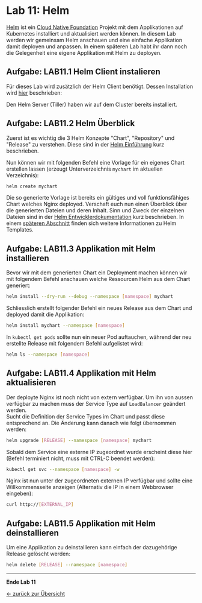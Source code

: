 # Lab 11: Helm

[Helm](https://github.com/helm/helm) ist ein [Cloud Native Foundation](https://www.cncf.io/) Projekt mit
dem Applikationen auf Kubernetes installiert und aktualisiert werden können.
In diesem Lab werden wir gemeinsam Helm anschauen und eine einfache Applikation damit deployen und anpassen.
In einem späteren Lab habt ihr dann noch die Gelegenheit eine eigene Applikation mit Helm zu deployen.

## Aufgabe: LAB11.1 Helm Client instalieren

Für dieses Lab wird zusätzlich der Helm Client benötigt. Dessen Installation wird
[hier](https://docs.helm.sh/using_helm/#installing-the-helm-client) beschrieben:

Den Helm Server (Tiller) haben wir auf dem Cluster bereits installiert.

## Aufgabe: LAB11.2 Helm Überblick

Zuerst ist es wichtig die 3 Helm Konzepte "Chart", "Repository" und "Release" zu verstehen.
Diese sind in der [Helm Einführung](https://docs.helm.sh/using_helm/#three-big-concepts) kurz beschrieben.

Nun können wir mit folgenden Befehl eine Vorlage für ein eigenes Chart erstellen lassen
(erzeugt Unterverzeichnis `mychart` im aktuellen Verzeichnis):

```sh
helm create mychart
```

Die so generierte Vorlage ist bereits ein gültiges und voll funktionsfähiges Chart
welches Nginx deployed.
Verschaft euch nun einen Überblick über die generierten Dateien und deren Inhalt.
Sinn und Zweck der einzelnen Dateien sind in der [Helm Entwicklerdokumentation](https://docs.helm.sh/developing_charts/#the-chart-file-structure) kurz beschrieben.
In einem [späteren Abschnitt](https://docs.helm.sh/developing_charts/#templates-and-values) finden
sich weitere Informationen zu Helm Templates.

## Aufgabe: LAB11.3 Applikation mit Helm installieren

Bevor wir mit dem generierten Chart ein Deployment machen können wir mit folgendem Befehl
anschauen welche Ressourcen Helm aus dem Chart generiert:

```sh
helm install --dry-run --debug --namespace [namespace] mychart
```

Schliesslich erstellt folgender Befehl ein neues Release aus dem Chart und deployed damit die Applikation:
```sh
helm install mychart --namespace [namespace]
```

In `kubectl get pods` sollte nun ein neuer Pod auftauchen, während der neu erstellte
Release mit folgendem Befehl aufgelistet wird:

```sh
helm ls --namespace [namespace]
```

## Aufgabe: LAB11.4 Applikation mit Helm aktualisieren

Der deployte Nginx ist noch nicht von extern verfügbar. Um ihn
von aussen verfügbar zu machen muss der Service Type auf
`LoadBalancer` geändert werden.  
Sucht die Definition der Service Types im Chart und passt diese
entsprechend an. Die Änderung kann danach wie folgt übernommen werden:

```sh
helm upgrade [RELEASE] --namespace [namespace] mychart
```

Sobald dem Service eine externe IP zugeordnet wurde erscheint diese hier (Befehl terminiert nicht, muss mit CTRL-C beendet werden):

```sh
kubectl get svc --namespace [namespace] -w
```

Nginx ist nun unter der zugeordneten externen IP verfügbar und sollte eine Willkommensseite anzeigen (Alternativ die IP in einem Webbrowser eingeben):

```sh
curl http://[EXTERNAL_IP]
```

## Aufgabe: LAB11.5 Applikation mit Helm deinstallieren

Um eine Applikation zu deinstallieren kann einfach der dazugehörige Release gelöscht werden:

```sh
helm delete [RELEASE] --namespace [namespace]
```

---

**Ende Lab 11**

[← zurück zur Übersicht](../README.md)
